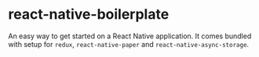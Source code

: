 # react-native-boilerplate
An easy way to get started on a React Native application.  It comes bundled with setup for `redux`, `react-native-paper` and `react-native-async-storage`.

